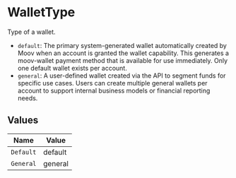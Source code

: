 # WalletType

Type of a wallet.
  - `default`: The primary system-generated wallet automatically created by Moov when an account is granted the wallet capability. This generates a moov-wallet payment method that is available for use immediately. Only one default wallet exists per account.
  - `general`: A user-defined wallet created via the API to segment funds for specific use cases. Users can create multiple general wallets per account to support internal business models or financial reporting needs.


## Values

| Name      | Value     |
| --------- | --------- |
| `Default` | default   |
| `General` | general   |